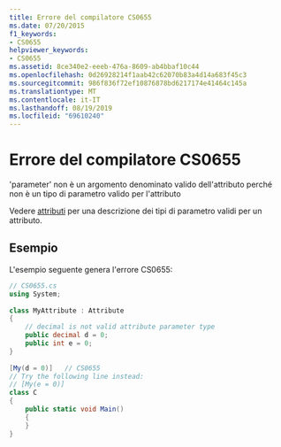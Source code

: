 ```yaml
---
title: Errore del compilatore CS0655
ms.date: 07/20/2015
f1_keywords:
- CS0655
helpviewer_keywords:
- CS0655
ms.assetid: 8ce340e2-eeeb-476a-8609-ab4bbaf10c44
ms.openlocfilehash: 0d26928214f1aab42c62070b83a4d14a683f45c3
ms.sourcegitcommit: 986f836f72ef10876878bd6217174e41464c145a
ms.translationtype: MT
ms.contentlocale: it-IT
ms.lasthandoff: 08/19/2019
ms.locfileid: "69610240"
---
```

# <a name="compiler-error-cs0655"></a>Errore del compilatore CS0655
'parameter' non è un argomento denominato valido dell'attributo perché non è un tipo di parametro valido per l'attributo  
  
 Vedere [attributi](../programming-guide/concepts/attributes/index.md) per una descrizione dei tipi di parametro validi per un attributo.  
  
## <a name="example"></a>Esempio  
 L'esempio seguente genera l'errore CS0655:  
  
```csharp  
// CS0655.cs  
using System;  
  
class MyAttribute : Attribute  
{  
    // decimal is not valid attribute parameter type  
    public decimal d = 0;  
    public int e = 0;  
}  
  
[My(d = 0)]   // CS0655  
// Try the following line instead:  
// [My(e = 0)]  
class C  
{  
    public static void Main()  
    {  
    }  
}  
```

